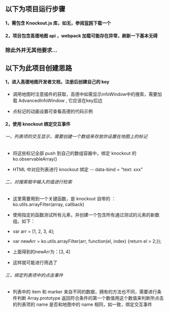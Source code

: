 ## 以下为项目运行步骤

#### 1，需包含 Knockout.js 库，如无，参阅[官网](http://knockoutjs.com/)下载一个

#### 2，项目包含高德地图 api ，webpack 加载可能存在异常，刷新一下基本无碍

### 除此外并无其他要求...




## 以下为此项目创建思路

#### 1，进入高德地图开发者文档，注册后创建自己的 key

- 调用地图时注意插件的获取，高德中如需显示infoWindow中的搜索，需要加载 AdvancedInfoWindow , 它应该在key后边

- 点标记的动画设置可查看高德的代码示例

#### 2，使用 knockout 绑定交互事件

###### 一，列表项的交互显示，需要创建一个数组来存放你设置在地图上的标记

- 将这些标记全部 push 到自己的数组容器中，绑定 knockout 的 ko.observableArray()

- HTML 中对应列表进行 knockout 绑定 -- data-bind = "text: xxx"

###### 二，对搜索框中输入的值进行检索

- 这里需要用到一个关键函数，是 knockout 自带的 ：ko.utils.arrayFilter(array, callback)

- 使用指定的函数测试所有元素，并创建一个包含所有通过测试的元素的新数组。如下：
- var arr = [1, 2, 3, 4];
- var newArr = ko.utils.arrayFilter(arr, function(el, index) {return el > 2;});
- 上面得到的newArr为：[3, 4]

- 这样就可能进行筛选了

###### 三，绑定列表项中的点击事件

-  列表中的 item 和 marker 来自不同的数据，拥有的方法也不同，需要进行条件判断 Array.prototype 返回符合条件的第一个数值用这个数值来判断所点击的列表项的 name 是否和地图中的 name 相同，如一致，绑定交互事件
